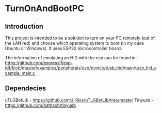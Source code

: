 # TurnOnAndBootPC

## Introduction

This project is intended to be a solution to turn on your PC remotely (out of the LAN red) and choose which operating system to boot (in my case Ubuntu or Windows). It uses ESP32 microcontroller board.

The information of emulating an HID with the esp can be found in: https://github.com/espressif/esp-idf/blob/master/examples/peripherals/usb/device/tusb_hid/main/tusb_hid_example_main.c

## Dependecies
uTLGBotLib - https://github.com/J-Rios/uTLGBotLib/tree/master
Tinyusb - https://github.com/hathach/tinyusb

